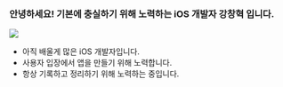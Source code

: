 ### 안녕하세요! 기본에 충실하기 위해 노력하는 iOS 개발자 강창혁 입니다.

  <img src="https://img.shields.io/badge/notion-#000000?style=for-the-badge&logo=notion&logoColor=white">

  
- 아직 배울게 많은 iOS 개발자입니다.
- 사용자 입장에서 앱을 만들기 위해 노력합니다.
- 항상 기록하고 정리하기 위해 노력하는 중입니다.

